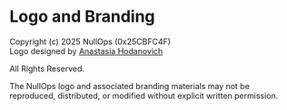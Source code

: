 # Logo and Branding

Copyright (c) 2025 NullOps (0x25CBFC4F) \
Logo designed by [Anastasia Hodanovich](https://www.behance.net/gallery/233717219/portfolio-graficheskogo-dizajnera)

All Rights Reserved.

The NullOps logo and associated branding materials may not be 
reproduced, distributed, or modified without explicit written permission.
